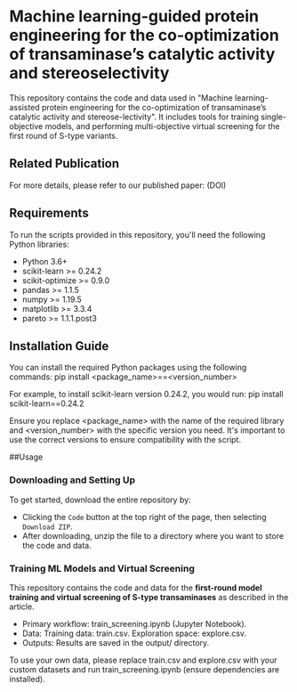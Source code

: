 # Machine learning-guided protein engineering for the co-optimization of transaminase’s catalytic activity and stereoselectivity
This repository contains the code and data used in "Machine learning-assisted protein engineering for the co-optimization of transaminase’s catalytic activity and stereose-lectivity". It includes tools for training single-objective models, and performing multi-objective virtual screening for the first round of S-type variants.

## Related Publication
For more details, please refer to our published paper: (DOI)

## Requirements
To run the scripts provided in this repository, you'll need the following Python libraries:
- Python  3.6+
- scikit-learn >= 0.24.2
- scikit-optimize >= 0.9.0
- pandas >= 1.1.5
- numpy >= 1.19.5
- matplotlib >= 3.3.4
- pareto >= 1.1.1.post3

## Installation Guide

You can install the required Python packages using the following commands: 
pip install <package_name>==<version_number>

For example, to install scikit-learn version 0.24.2, you would run:
pip install scikit-learn==0.24.2

Ensure you replace <package_name> with the name of the required library and <version_number> with the specific version you need. It's important to use the correct versions to ensure compatibility with the script.

##Usage
### Downloading and Setting Up
   To get started, download the entire repository by:
   - Clicking the `Code` button at the top right of the page, then selecting `Download ZIP`.
   - After downloading, unzip the file to a directory where you want to store the code and data.

### Training ML Models and Virtual Screening
   This repository contains the code and data for the **first-round model training and virtual screening of S-type transaminases** as described in the article.
   - Primary workflow: train_screening.ipynb (Jupyter Notebook).
   - Data: Training data: train.csv.
           Exploration space: explore.csv.
   - Outputs: Results are saved in the output/ directory.

   To use your own data, please replace train.csv and explore.csv with your custom datasets and run train_screening.ipynb (ensure dependencies are installed).


